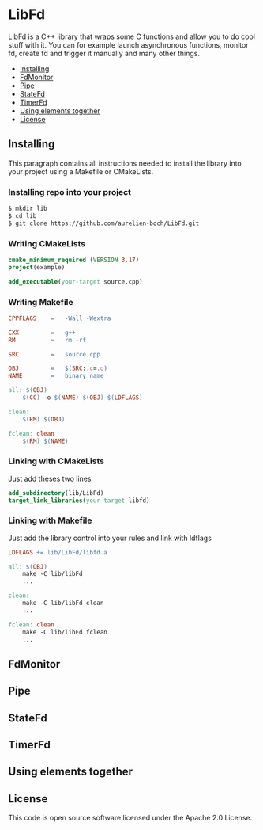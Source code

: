 # LibFd

LibFd is a C++ library that wraps some C functions and allow you to do
cool stuff with it. You can for example launch asynchronous functions,
monitor fd, create fd and trigger it manually and many other things.

- [Installing](#installing)
- [FdMonitor](#FdMonitor)
- [Pipe](#Pipe)
- [StateFd](#StateFd)
- [TimerFd](#TimerFd)
- [Using elements together](#using-elements-together)
- [License](#license)


## Installing

This paragraph contains all instructions needed to install the library into your project
using a Makefile or CMakeLists.

### Installing repo into your project

```bash
$ mkdir lib
$ cd lib
$ git clone https://github.com/aurelien-boch/LibFd.git
```

### Writing CMakeLists

```cmake
cmake_minimum_required (VERSION 3.17)
project(example)

add_executable(your-target source.cpp)
```

### Writing Makefile

```makefile
CPPFLAGS    =   -Wall -Wextra

CXX         =   g++
RM          =   rm -rf

SRC         =   source.cpp

OBJ         =   $(SRC:.c=.o)
NAME        =   binary_name

all: $(OBJ)
    $(CC) -o $(NAME) $(OBJ) $(LDFLAGS)

clean:
    $(RM) $(OBJ)

fclean: clean
    $(RM) $(NAME)
```
### Linking with CMakeLists

Just add theses two lines

```cmake
add_subdirectory(lib/LibFd)
target_link_libraries(your-target libfd)
```

### Linking with Makefile

Just add the library control into your rules and link with ldflags

```makefile
LDFLAGS += lib/LibFd/libfd.a

all: $(OBJ)
    make -C lib/libFd
    ...

clean:
    make -C lib/libFd clean
    ...

fclean: clean
    make -C lib/libFd fclean
    ...
```

## FdMonitor

## Pipe

## StateFd

## TimerFd

## Using elements together

## License

This code is open source software licensed under the Apache 2.0 License.